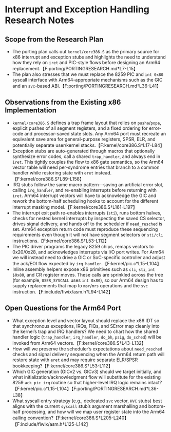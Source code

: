 # Interrupt and Exception Handling Research Notes

## Scope from the Research Plan
- The porting plan calls out `kernel/core386.S` as the primary source for x86 interrupt and exception stubs and highlights the need to understand how they rely on `iret` and PIC-style flows before designing an Arm64 replacement.【F:porting/PORTINGRESEARCH.md†L7-L15】
- The plan also stresses that we must replace the 8259 PIC and `int 0x80` syscall interface with Arm64-appropriate mechanisms such as the GIC and an `svc`-based ABI.【F:porting/PORTINGRESEARCH.md†L36-L41】

## Observations from the Existing x86 Implementation
- `kernel/core386.S` defines a trap frame layout that relies on `pusha`/`popa`, explicit pushes of all segment registers, and a fixed ordering for error-code and processor-saved state slots. Any Arm64 port must recreate an equivalent save area for general-purpose registers, SPSR, ELR, and potentially separate user/kernel stacks.【F:kernel/core386.S†L17-L84】
- Exception stubs are auto-generated through macros that optionally synthesize error codes, call a shared `trap_handler`, and always end in `iret`. This tightly couples the flow to x86 gate semantics, so the Arm64 vector table will need per-syndrome entries that branch to a common handler while restoring state with `eret` instead.【F:kernel/core386.S†L89-L158】
- IRQ stubs follow the same macro pattern—saving an artificial error slot, calling `irq_handler`, and re-enabling interrupts before returning with `iret`. Arm64 interrupt vectors will have to acknowledge the GIC and rework the bottom-half scheduling hooks to account for the different interrupt masking model.【F:kernel/core386.S†L161-L197】
- The interrupt exit path re-enables interrupts (`sti`), runs bottom halves, checks for nested kernel interrupts by inspecting the saved CS selector, drives signal delivery, and hands off to the scheduler if `need_resched` is set. Arm64 exception return code must reproduce these sequencing requirements even though it will not have segment selectors or `sti/cli` instructions.【F:kernel/core386.S†L53-L112】
- The PIC driver programs the legacy 8259 chips, remaps vectors to 0x20/0x28, and acknowledges interrupts via I/O port writes. For Arm64 we will instead need to drive a GIC or SoC-specific controller and adjust the ack/EOI flow expected by `irq_handler`.【F:kernel/pic.c†L15-L104】
- Inline assembly helpers expose x86 primitives such as `cli`, `sti`, `int $0x80`, and CR register moves. These calls are sprinkled across the tree (for example, `USER_SYSCALL` uses `int 0x80`), so our Arm64 design has to supply replacements that map to `msr`/`mrs` operations and the `svc` instruction.【F:include/fiwix/asm.h†L94-L142】

## Open Questions for the Arm64 Port
- What exception level and vector layout should replace the x86 IDT so that synchronous exceptions, IRQs, FIQs, and SError map cleanly into the kernel’s trap and IRQ handlers? We need to chart how the shared handler logic (`trap_handler`, `irq_handler`, `do_bh`, `psig`, `do_sched`) will be invoked from Arm64 vectors.【F:kernel/core386.S†L43-L132】
- How will we preserve the scheduler’s expectations about `need_resched` checks and signal delivery sequencing when the Arm64 return path will restore state with `eret` and may require separate ELR/SPSR bookkeeping?【F:kernel/core386.S†L53-L112】
- Which GIC generation (GICv2 vs. GICv3) should we target initially, and what initialization/acknowledgment flow will substitute for the existing 8259 `ack_pic_irq` routine so that higher-level IRQ logic remains intact?【F:kernel/pic.c†L15-L104】【F:porting/PORTINGRESEARCH.md†L36-L38】
- What syscall entry strategy (e.g., dedicated `svc` vector, `HVC` stubs) best aligns with the current `syscall` stub’s argument marshalling and bottom-half processing, and how will we map user register state into the Arm64 calling convention?【F:kernel/core386.S†L205-L240】【F:include/fiwix/asm.h†L125-L142】
